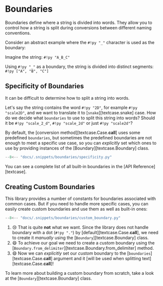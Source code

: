 # Boundaries

Boundaries define where a string is divided into words.
They allow you to control how a string is split during conversions between different naming conventions.

Consider an abstract example where the `#!py "_"` character is used as the boundary:

Imagine the string: `#!py "A_B_C"`

Using `#!py "_"` as a boundary, the string is divided into distinct segments: `#!py ["A", "B", "C"]`

## Specificity of Boundaries

It can be difficult to determine how to split a string into words.

Let's say the string contains the word `#!py "2D"`, for example `#!py "scale2D"`,
and we want to translate it to [`snake`][textcase.snake] case.
How do we decide what `boundaries` to use to split this string into words?
Should it be `#!py "scale_2_d"`, `#!py "scale_2d"` or just `#!py "scale2d"`?

By default, the [conversion method][textcase.Case.__call__] uses some predefined `boundaries`,
but sometimes the predefined boundaries are not enough to meet a specific use case, so you can _explicitly_ set
which ones to use by providing instances of the [Boundary][textcase.Boundary] class.

```py title="boundaries/specificity.py" linenums="1" hl_lines="5-6"
--8<-- "docs/.snippets/boundaries/specificity.py"
```

You can see a complete list of all built-in boundaries in the [API Reference][textcase].

## Creating Custom Boundaries

This library provides a number of constants for boundaries associated with common cases.
But if you need to handle more specific cases, you can easily create custom boundaries and use
them as well as built-in ones:

```py title="boundaries/custom_boundary.py" linenums="1" hl_lines="5-6"
--8<-- "docs/.snippets/boundaries/custom_boundary.py"
```

1. :cry: That is quite **not** what we want.
   Since the library does not handle boundary with a dot (`#!py "."`) by [default][textcase.Case.__call__],
   we need to create it _manually_ using the [`Boundary`][textcase.Boundary] class.
2. :smile: To achieve our goal we need to create a _custom_ boundary
   using the [`Boundary.from_delimiter`][textcase.Boundary.from_delimiter] method.
3. :smile: Now we can _explicitly_ set our _custom_ boundary to the [`boundaries`][textcase.Case.__call__]
   argument and it [will be used when splitting text][textcase.Case.__call__]!

To learn more about building a custom boundary from scratch, take a look at the [`Boundary`][textcase.Boundary] class.
